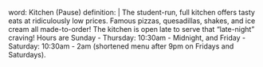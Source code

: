 word: Kitchen (Pause)
definition: |
  The student-run, full kitchen offers tasty eats at ridiculously low prices. Famous pizzas, quesadillas, shakes, and ice cream all made-to-order! The kitchen is open late to serve that “late-night” craving! Hours are Sunday - Thursday: 10:30am - Midnight, and Friday - Saturday: 10:30am - 2am (shortened menu after 9pm on Fridays and Saturdays).

